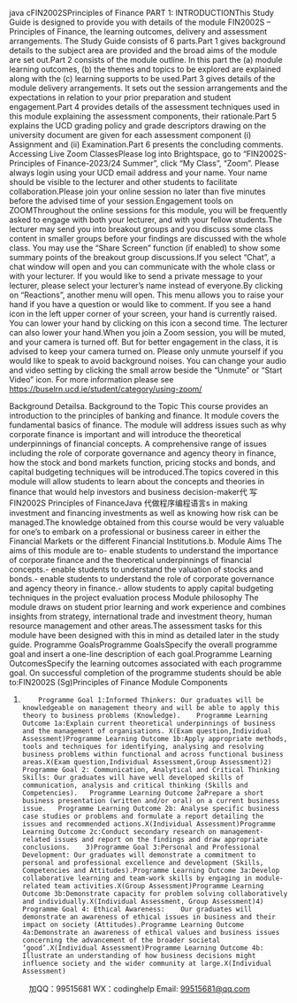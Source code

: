 java cFIN2002SPrinciples of Finance
PART 1:    INTRODUCTIONThis Study Guide is designed to provide you with details of the module FIN2002S – Principles of Finance, the learning outcomes, delivery and assessment arrangements. The Study Guide consists of 6 parts.Part 1   gives background details to the subject area are provided and the broad aims of the module are set out.Part 2   consists of the module outline. In this part the (a) module learning outcomes, (b) the themes and topics to be explored are explained along with the (c) learning supports to be used.Part 3   gives details of the module delivery arrangements. It sets out the session arrangements and the expectations in relation to your prior preparation and student engagement.Part 4   provides details of the assessment techniques used in this module explaining the assessment components, their rationale.Part 5   explains the UCD grading policy and grade descriptors drawing on the university document are given for each assessment component (i) Assignment and (ii) Examination.Part 6   presents the concluding comments.      Accessing Live Zoom ClassesPlease log into Brightspace, go to “FIN2002S-Principles of Finance-2023/24 Summer”, click “My Class”, “Zoom”.   Please always login using your UCD email address and your name. Your name should be visible to the lecturer and other students to facilitate collaboration.Please join your online session no later than five minutes before the advised time of your session.Engagement tools on ZOOMThroughout the online sessions for this module, you will be frequently asked to engage with both your lecturer, and with your fellow students.The lecturer may send you into breakout groups and you discuss some class content in smaller groups before your findings are discussed with the whole class. You may use the “Share Screen” function (if enabled) to show some summary points of the breakout group discussions.If you select “Chat”, a chat window will open and you can communicate with the whole class or with your lecturer. If you would like to send a private message to your lecturer, please select your lecturer’s name instead of everyone.By clicking on “Reactions”, another menu will open. This menu allows you to raise your hand if you have a question or would like to comment. If you see a hand icon in the left upper corner of your screen, your hand is currently raised. You can lower your hand by clicking on this icon a second time. The lecturer can also lower your hand.When you join a Zoom session, you will be muted, and your camera is turned off. But for better engagement in the class, it is advised to keep your camera turned on. Please only unmute yourself if you would like to speak to avoid background noises. You can change your audio and video setting by clicking the small arrow beside the “Unmute” or “Start Video” icon. For more information please see https://buselrn.ucd.ie/student/category/using-zoom/

Background Detailsa.   Background to the Topic This course   provides an introduction to the principles of banking   and finance. It module covers the fundamental basics of finance. The module will address issues such as why corporate finance is important and will introduce the theoretical underpinnings of financial concepts. A comprehensive range of issues including the role of corporate governance and agency theory in finance, how the stock and bond markets function, pricing stocks and bonds, and capital budgeting techniques will be introduced.The topics covered in this module will allow students to   learn about the concepts and theories in finance that would help   investors and business decision-maker代 写FIN2002S Principles of FinanceJava
代做程序编程语言s in making investment and financing   investments as well as knowing how risk can be managed.The knowledge obtained from this course   would be very valuable for one’s to embark on a professional or business career in either the Financial Markets or the different Financial Institutions.b.   Module Aims The aims of this module are to-   enable students to understand the importance of corporate finance and the theoretical underpinnings of financial concepts.-   enable students to understand the valuation of stocks and bonds.-   enable students to understand the role of corporate governance and agency theory in finance.-   allow students to apply capital budgeting techniques in the project evaluation process
Module philosophy The module draws on student prior learning and work experience and combines insights from strategy, international trade and investment theory, human resource management and other areas.The assessment tasks for this module have been designed with this in mind as detailed later in the study guide.
Programme GoalsProgramme GoalsSpecify the overall programme goal and insert a one-line description of each goal.Programme Learning OutcomesSpecify the learning outcomes associated with each programme goal.   On successful completion of the programme students should be able to:FIN2002S (Sg)Principles of Finance   Module Components
   1)         Programme Goal 1:Informed Thinkers: Our graduates will be knowledgeable on management theory and will be able to apply this theory to business problems (Knowledge).    Programme Learning Outcome 1a:Explain current theoretical underpinnings of business and the management of organisations. X(Exam question,Individual Assessment)Programme Learning Outcome 1b:Apply appropriate methods, tools and techniques for identifying, analysing and resolving business problems within functional and across functional business areas.X(Exam question,Individual Assessment,Group Assessment)2)         Programme Goal 2: Communication, Analytical and Critical Thinking Skills: Our graduates will have well developed skills of communication, analysis and critical thinking (Skills and Competencies).   Programme Learning Outcome 2aPrepare a short business presentation (written and/or oral) on a current business issue.   Programme Learning Outcome 2b: Analyse specific business case studies or problems and formulate a report detailing the issues and recommended actions.X(Individual Assessment)Programme Learning Outcome 2c:Conduct secondary research on management-related issues and report on the findings and draw appropriate conclusions.    3)Programme Goal 3:Personal and Professional Development: Our graduates will demonstrate a commitment to personal and professional excellence and development (Skills, Competencies and Attitudes).Programme Learning Outcome 3a:Develop collaborative learning and team-work skills by engaging in module-related team activities.X(Group Assessment)Programme Learning Outcome 3b:Demonstrate capacity for problem solving collaboratively and individually.X(Individual Assessment, Group Assessment)4)         Programme Goal 4: Ethical Awareness:    Our graduates will demonstrate an awareness of ethical issues in business and their impact on society (Attitudes).Programme Learning Outcome 4a:Demonstrate an awareness of ethical values and business issues concerning the advancement of the broader societal ‘good’.X(Individual Assessment)Programme Learning Outcome 4b: Illustrate an understanding of how business decisions might influence society and the wider community at large.X(Individual Assessment)
   

         
加QQ：99515681  WX：codinghelp  Email: 99515681@qq.com
